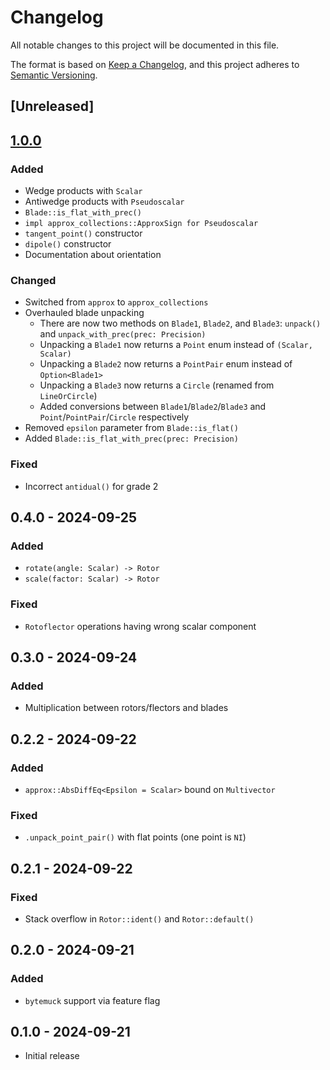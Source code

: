 # Changelog

All notable changes to this project will be documented in this file.

The format is based on [Keep a Changelog](https://keepachangelog.com/en/1.1.0/),
and this project adheres to [Semantic Versioning](https://semver.org/spec/v2.0.0.html).

## [Unreleased]

## [1.0.0]

### Added

- Wedge products with `Scalar`
- Antiwedge products with `Pseudoscalar`
- `Blade::is_flat_with_prec()`
- `impl approx_collections::ApproxSign for Pseudoscalar`
- `tangent_point()` constructor
- `dipole()` constructor
- Documentation about orientation

### Changed

- Switched from `approx` to `approx_collections`
- Overhauled blade unpacking
  - There are now two methods on `Blade1`, `Blade2`, and `Blade3`: `unpack()` and `unpack_with_prec(prec: Precision)`
  - Unpacking a `Blade1` now returns a `Point` enum instead of `(Scalar, Scalar)`
  - Unpacking a `Blade2` now returns a `PointPair` enum instead of `Option<Blade1>`
  - Unpacking a `Blade3` now returns a `Circle` (renamed from `LineOrCircle`)
  - Added conversions between `Blade1`/`Blade2`/`Blade3` and `Point`/`PointPair`/`Circle` respectively
- Removed `epsilon` parameter from `Blade::is_flat()`
- Added `Blade::is_flat_with_prec(prec: Precision)`

### Fixed

- Incorrect `antidual()` for grade 2

## 0.4.0 - 2024-09-25

### Added

- `rotate(angle: Scalar) -> Rotor`
- `scale(factor: Scalar) -> Rotor`

### Fixed

- `Rotoflector` operations having wrong scalar component

## 0.3.0 - 2024-09-24

### Added

- Multiplication between rotors/flectors and blades

## 0.2.2 - 2024-09-22

### Added

- `approx::AbsDiffEq<Epsilon = Scalar>` bound on `Multivector`

### Fixed

- `.unpack_point_pair()` with flat points (one point is `NI`)

## 0.2.1 - 2024-09-22

### Fixed

- Stack overflow in `Rotor::ident()` and `Rotor::default()`

## 0.2.0 - 2024-09-21

### Added

- `bytemuck` support via feature flag

## 0.1.0 - 2024-09-21

- Initial release

[1.0.0]: https://github.com/HactarCE/cga2d/releases/tag/v1.0.0
